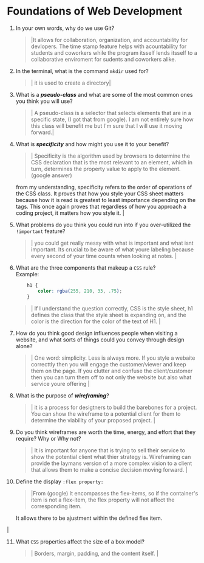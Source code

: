 # Foundations of Web Development
01. In your own words, why do we use Git?
    > |It allows for collaboration, organization, and accountability for devlopers. The time stamp feature helps with acountability for students and coworkers while the program itsself lends itsself to a collaborative enviroment for sudents and coworkers alike. 

02. In the terminal, what is the command `mkdir` used for?
    > | it is used to create a directory|

03. What is a ***pseudo-class*** and what are some of the most common ones you think you will use?
    > | A pseudo-class is a selector that selects elements that are in a specific state, (I got that from google). I am not entirely sure how this class will benefit me but I'm sure that I will use it moving forward.|

04. What is ***specificity*** and how might you use it to your benefit?
    > | Specificity is the algorithm used by browsers to determine the CSS declaration that is the most relevant to an element, which in turn, determines the property value to apply to the element. (google answer)  
    
    from my understanding, specificity refers to the order of operations of the CSS class. It proves that how you style your CSS sheet matters because how it is read is greatest to least importance depending on the tags. This once again proves that regardless of how you approach a coding project, it matters how you style it. |

05. What problems do you think you could run into if you over-utilized the `!important` feature?
    > | you could get really messy with what is important and what isnt important. Its crucial to be aware of what youre labeling because every second of your time counts when looking at notes.  |

06. What are the three components that makeup a `CSS` rule? <br> Example:

    ```css
        h1 {
            color: rgba(255, 210, 33, .75);
        }
    ```

    > | If I understand the question correctly, CSS is the style sheet, h1 defines the class that the style sheet is expanding on, and the color is the direction for the color of the text of H1. |

07. How do you think good design influences people when visiting a website, and what sorts of things could you convey through design alone?
    > | One word: simplicity. Less is always more. If you style a webaite correcttly then you will engage the customer/viewer and keep them on the page. If you clutter and confuse the client/customer then you can turn them off to not only the website but also what service youre offering |

08. What is the purpose of ***wireframing***?
    > | it is a process for desigtners to build the barebones for a project. You can show the wireframe to a potential client for them to determine the viability of your proposed project. |

09. Do you think wireframes are worth the time, energy, and effort that they require? Why or Why not?
    > | It is important for anyone that is trying to sell their service to show the potential client what thier strategy is. Wireframing can provide the laymans version of a more complex vision to a client that allows them to make a concise decision moving forward. |

10. Define the display `:flex property:`
    > |From (google) It encompasses the  flex-items, so if the container's item is not a flex-item, the flex property will not affect the corresponding item.

    It allows there to be ajustment within the defined flex item. 

|

11. What `CSS` properties affect the size of a box model?
    > | Borders, margin, padding, and the content itself. |
